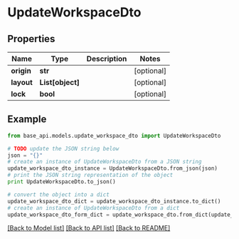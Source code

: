 # UpdateWorkspaceDto


## Properties
Name | Type | Description | Notes
------------ | ------------- | ------------- | -------------
**origin** | **str** |  | [optional] 
**layout** | **List[object]** |  | [optional] 
**lock** | **bool** |  | [optional] 

## Example

```python
from base_api.models.update_workspace_dto import UpdateWorkspaceDto

# TODO update the JSON string below
json = "{}"
# create an instance of UpdateWorkspaceDto from a JSON string
update_workspace_dto_instance = UpdateWorkspaceDto.from_json(json)
# print the JSON string representation of the object
print UpdateWorkspaceDto.to_json()

# convert the object into a dict
update_workspace_dto_dict = update_workspace_dto_instance.to_dict()
# create an instance of UpdateWorkspaceDto from a dict
update_workspace_dto_form_dict = update_workspace_dto.from_dict(update_workspace_dto_dict)
```
[[Back to Model list]](../README.md#documentation-for-models) [[Back to API list]](../README.md#documentation-for-api-endpoints) [[Back to README]](../README.md)


